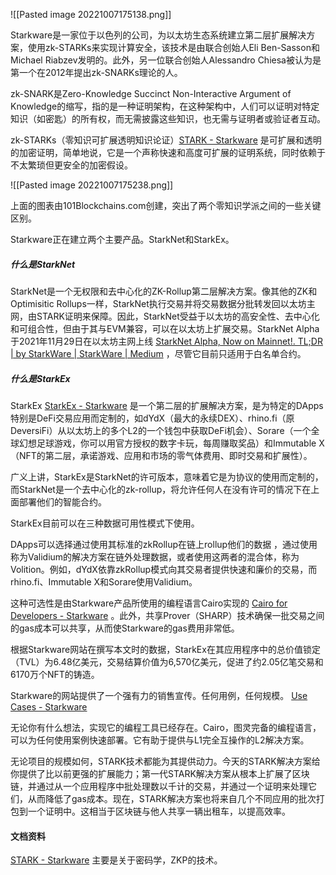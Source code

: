 ![[Pasted image 20221007175138.png]]

Starkware是一家位于以色列的公司，为以太坊生态系统建立第二层扩展解决方案，使用zk-STARKs来实现计算安全，该技术是由联合创始人Eli Ben-Sasson和Michael Riabzev发明的。此外，另一位联合创始人Alessandro Chiesa被认为是第一个在2012年提出zk-SNARKs理论的人。

zk-SNARK是Zero-Knowledge Succinct Non-Interactive Argument of Knowledge的缩写，指的是一种证明架构，在这种架构中，人们可以证明对特定知识（如密匙）的所有权，而无需披露这些知识，也无需与证明者或验证者互动。

zk-STARKs（零知识可扩展透明知识论证）[STARK - Starkware](https://starkware.co/stark/) 是可扩展和透明的加密证明，简单地说，它是一个声称快速和高度可扩展的证明系统，同时依赖于不太繁琐但更安全的加密假设。

![[Pasted image 20221007175238.png]]

上面的图表由101Blockchains.com创建，突出了两个零知识学派之间的一些关键区别。

Starkware正在建立两个主要产品。StarkNet和StarkEx。

##### 什么是StarkNet

StarkNet是一个无权限和去中心化的ZK-Rollup第二层解决方案。像其他的ZK和Optimisitic Rollups一样，StarkNet执行交易并将交易数据分批转发回以太坊主网，由STARK证明来保障。因此，StarkNet受益于以太坊的高安全性、去中心化和可组合性，但由于其与EVM兼容，可以在以太坊上扩展交易。StarkNet Alpha于2021年11月29日在以太坊主网上线 [StarkNet Alpha, Now on Mainnet!. TL;DR | by StarkWare | StarkWare | Medium](https://medium.com/starkware/starknet-alpha-now-on-mainnet-4cf35efd1669) ，尽管它目前只适用于白名单合约。

##### 什么是StarkEx

StarkEx [StarkEx - Starkware](https://starkware.co/starkex/) 是一个第二层的扩展解决方案，是为特定的DApps特别是DeFi交易应用而定制的，如dYdX（最大的永续DEX）、rhino.fi（原DeversiFi）从以太坊上的多个L2的一个钱包中获取DeFi机会）、Sorare（一个全球幻想足球游戏，你可以用官方授权的数字卡玩，每周赚取奖品）和Immutable X（NFT的第二层，承诺游戏、应用和市场的零气体费用、即时交易和扩展性）。  
  
广义上讲，StarkEx是StarkNet的许可版本，意味着它是为协议的使用而定制的，而StarkNet是一个去中心化的zk-rollup，将允许任何人在没有许可的情况下在上面部署他们的智能合约。  
  
StarkEx目前可以在三种数据可用性模式下使用。  
  
DApps可以选择通过使用其标准的zkRollup在链上rollup他们的数据 ，通过使用称为Validium的解决方案在链外处理数据，或者使用这两者的混合体，称为Volition。例如，dYdX依靠zkRollup模式向其交易者提供快速和廉价的交易，而rhino.fi、Immutable X和Sorare使用Validium。  
  
这种可选性是由Starkware产品所使用的编程语言Cairo实现的 [Cairo for Developers - Starkware](https://starkware.co/cairo/) 。此外，共享Prover（SHARP）技术确保一批交易之间的gas成本可以共享，从而使Starkware的gas费用非常低。  
  
根据Starkware网站在撰写本文时的数据，StarkEx在其应用程序中的总价值锁定（TVL）为6.48亿美元，交易结算价值为6,570亿美元，促进了约2.05亿笔交易和6170万个NFT的铸造。  
  
Starkware的网站提供了一个强有力的销售宣传。任何用例，任何规模。  [Use Cases - Starkware](https://starkware.co/use-cases/) 
  
无论你有什么想法，实现它的编程工具已经存在。Cairo，图灵完备的编程语言，可以为任何使用案例快速部署。它有助于提供与L1完全互操作的L2解决方案。

无论项目的规模如何，STARK技术都能为其提供动力。今天的STARK解决方案给你提供了比以前更强的扩展能力；第一代STARK解决方案从根本上扩展了区块链，并通过从一个应用程序中批处理数以千计的交易，并通过一个证明来处理它们，从而降低了gas成本。现在，STARK解决方案也将来自几个不同应用的批次打包到一个证明中。这相当于区块链与他人共享一辆出租车，以提高效率。

#### 文档资料

[STARK - Starkware](https://starkware.co/stark/)  主要是关于密码学，ZKP的技术。

